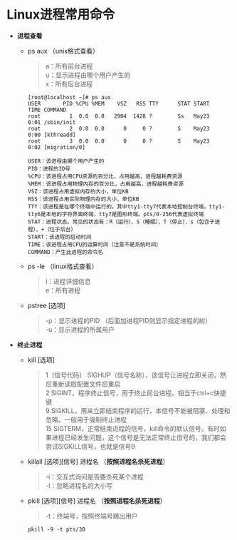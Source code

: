 # Linux进程常用命令

* **进程查看**
  * ps aux （unix格式查看）
    > a：所有前台进程 <br/>
      u：显示进程由哪个用户产生的 <br/>
      x：所有后台进程
    ```
    [root@localhost ~]# ps aux
    USER       PID %CPU %MEM    VSZ   RSS TTY      STAT START   TIME COMMAND
    root         1  0.0  0.0   2904  1428 ?        Ss   May23   0:01 /sbin/init
    root         2  0.0  0.0      0     0 ?        S    May23   0:00 [kthreadd]
    root         3  0.0  0.0      0     0 ?        S    May23   0:02 [migration/0]

    USER：该进程由哪个用户产生的
    PID：进程的ID号
    %CPU：该进程占用CPU资源的百分比，占用越高，进程越耗费资源
    %MEM：该进程占用物理内存的百分比，占用越高，进程越耗费资源
    VSZ：该进程占用虚拟内存的大小，单位KB
    RSS：该进程占用实际物理内存的大小，单位KB
    TTY：该进程是在哪个终端中运行的。其中tty1-tty7代表本地控制台终端，tty1-tty6是本地的字符界面终端，tty7是图形终端。pts/0-256代表虚拟终端
    STAT：进程状态。常见的状态有：R（运行）、S（睡眠）、T（停止）、s（包含子进程）、+（位于后台）
    START：该进程的启动时间
    TIME：该进程占用CPU的运算时间（注意不是系统时间）
    COMMAND：产生此进程的命令名
    ```
  * ps -le （linux格式查看）
    > l：进程详细信息 <br/>
      e：所有进程

  * pstree [选项]
    > -p：显示进程的PID （后面加进程PID则显示指定进程的树）<br/>
      -u：显示进程的所属用户 <br/>

* **终止进程**
  * kill [选项]
    > 1（信号代码） SIGHUP（信号名称），该信号让进程立即关闭，然后重新读取配置文件后重启 <br/>
      2 SIGINT，程序终止信号，用于终止前台进程。相当于ctrl+c快捷键 <br/>
      9 SIGKILL，用来立即结束程序的运行，本信号不能被阻塞、处理和忽略。一般用于强制终止进程 <br/>
      15 SIGTERM，正常结束进程的信号，kill命令的默认信号。有时如果进程已经发生问题，这个信号是无法正常终止信号的，我们都会尝试SIGKILL信号，也就是信号9

  * killall [选项][信号] 进程名 （**按照进程名杀死进程**）
    > -i：交互式询问是否要杀死某个进程 <br/>
      -I：忽略进程名的大小写

  * pkill [选项][信号] 进程名 （**按照进程名杀死进程**）
    > -t：终端号，按照终端号踢出用户
    ```
    pkill -9 -t pts/30
    ```
